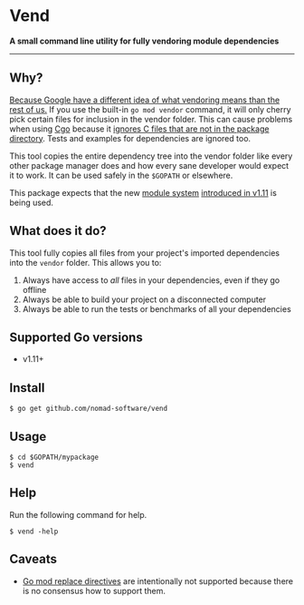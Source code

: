 # Vend

**A small command line utility for fully vendoring module dependencies**

---

## Why?

[Because Google have a different idea of what vendoring means than the rest
of us.](https://github.com/golang/go/issues/26366) If you use the built-in
`go mod vendor` command, it will only cherry pick certain files for inclusion
in the vendor folder. This can cause problems when using
[Cgo](https://blog.golang.org/c-go-cgo) because it [ignores C files that are
not in the package
directory](https://github.com/golang/go/issues/26366#issuecomment-405683150).
Tests and examples for dependencies are ignored too.

This tool copies the entire dependency tree into the vendor folder like every
other package manager does and how every sane developer would expect it to
work. It can be used safely in the `$GOPATH` or elsewhere.

This package expects that the new [module
system](https://github.com/golang/go/wiki/Modules) [introduced in
v1.11](https://golang.org/doc/go1.11) is being used.

## What does it do?

This tool fully copies all files from your project's imported dependencies
into the `vendor` folder. This allows you to:

1. Always have access to _all_ files in your dependencies, even if they go offline
2. Always be able to build your project on a disconnected computer
3. Always be able to run the tests or benchmarks of all your dependencies

## Supported Go versions

* v1.11+

## Install

```
$ go get github.com/nomad-software/vend
```

## Usage

```
$ cd $GOPATH/mypackage
$ vend
```

## Help

Run the following command for help.

```
$ vend -help
```

## Caveats

* [Go mod replace directives](https://github.com/golang/go/wiki/Modules#when-should-i-use-the-replace-directive) are intentionally not supported because there is no consensus how to support them.
